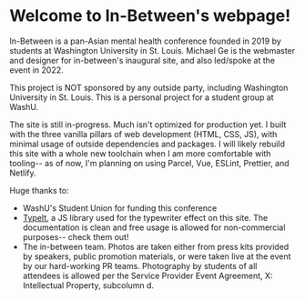 # Welcome to In-Between's webpage!

In-Between is a pan-Asian mental health conference founded in 2019 by students at Washington University in St. Louis. Michael Ge is the webmaster and designer for in-between's inaugural site, and also led/spoke at the event in 2022. 

This project is NOT sponsored by any outside party, including Washington University in St. Louis. This is a personal project for a student group at WashU.

The site is still in-progress. Much isn't optimized for production yet. I built with the three vanilla pillars of web development (HTML, CSS, JS), with minimal usage of outside dependencies and packages. I will likely rebuild this site with a whole new toolchain when I am more comfortable with tooling-- as of now, I'm planning on using Parcel, Vue, ESLint, Prettier, and Netlify.

Huge thanks to:

- WashU's Student Union for funding this conference
- [TypeIt](https://www.typeitjs.com/), a JS library used for the typewriter effect on this site. The documentation is clean and free usage is allowed for non-commercial purposes-- check them out!
- The in-between team. Photos are taken either from press kits provided by speakers, public promotion materials, or were taken live at the event by our hard-working PR teams. Photography by students of all attendees is allowed per the Service Provider Event Agreement, X: Intellectual Property, subcolumn d.

